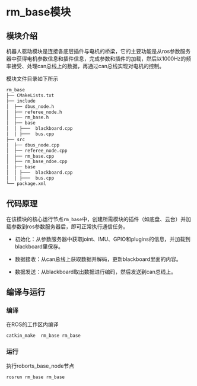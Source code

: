 # rm_base模块

## 模块介绍

机器人驱动模块是连接各底层插件与电机的桥梁，它的主要功能是从ros参数服务器中获得电机参数信息和插件信息，完成参数和插件的加载，然后以1000Hz的频率接受、处理can总线上的数据，再通过can总线实现对电机的控制。

模块文件目录如下所示

```bash
rm_base
├── CMakeLists.txt
├── include
│  ├── dbus_node.h
│  ├── referee_node.h
│  ├── rm_base.h
│  ├── base
│  │ ├───  blackboard.cpp
│  │ ├───  bus.cpp
├── src
│  ├── dbus_node.cpp
│  ├── referee_node.cpp
│  ├── rm_base.cpp
│  ├── rm_base_ndoe.cpp
│  ├── base
│  │ ├───  blackboard.cpp
│  │ ├───  bus.cpp
└── package.xml
```

## 代码原理

在该模块的核心运行节点`rm_base`中，创建所需模块的插件（如底盘、云台）并加载参数到ros参数服务器后，即可正常执行通信任务。



+ 初始化：从参数服务器中获取joint、IMU、GPIO和plugins的信息，并加载到blackboard里保存。



+ 数据接收：从can总线上获取数据并解码，更新blackboard里面的内容。



+ 数据发送：从blackboard取出数据进行编码，然后发送到can总线上。


## 编译与运行

### 编译

在ROS的工作区内编译

```shell
catkin_make  rm_base rm_base 
```

### 运行

执行roborts_base_node节点

```shell
rosrun rm_base rm_base
```






